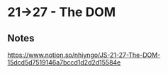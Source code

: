 # 21->27 - The DOM

## Notes

https://www.notion.so/nhiyngo/JS-21-27-The-DOM-15dcd5d7519146a7bccd1d2d2d15584e